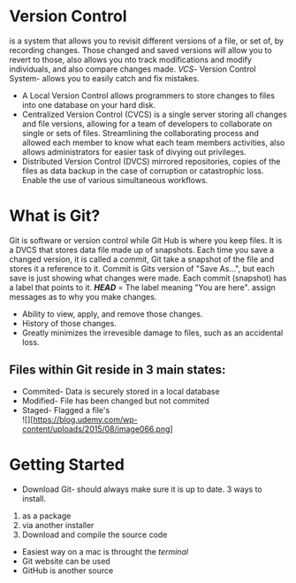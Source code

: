 
# Version Control
is a system that allows you to revisit different versions of a file, or set of, by recording changes.  Those changed and saved versions will allow you to revert to those, also allows you nto track modifications and modify individuals, and also compare changes made.  *VCS*- Version Control System- allows you to easily catch and fix mistakes.
  * A Local Version Control allows programmers to store changes to files into one database on your hard disk.
  * Centralized Version Control (CVCS) is a single server storing all changes and file versions, allowing for a team of developers to collaborate on single or sets of files.  Streamlining the collaborating process and allowed each member to know what each team members activities, also allows administrators for easier task of divying out privileges.
  * Distributed Version Control (DVCS) mirrored repositories, copies of the files as data backup in the case of corruption or catastrophic loss.  Enable the use of various simultaneous workflows.
  
# What is Git?
Git is software or version control while Git Hub is where you keep files.
It is a DVCS that stores data file made up of snapshots.  Each time you save a changed version, it is called a *commit*, Git take a snapshot of the file and stores it a reference to it.  Commit is Gits version of "Save As...", but each save is just showing what changes were made. Each commit (snapshot) has a label that points to it. ***HEAD*** = The label meaning "You are here".  assign messages as to why you make changes.
* Ability to view, apply, and remove those changes.
* History of those changes.
* Greatly minimizes the irrevesible damage to files, such as an accidental loss.  

## Files within Git reside in 3 main states:
* Commited- Data is securely stored in a local database
* Modified- File has been changed but not commited
* Staged- Flagged a file's  
![][https://blog.udemy.com/wp-content/uploads/2015/08/image066.png]

# Getting Started
* Download Git- should always make sure it is up to date. 3 ways to install.
1. as a package
2. via another installer
3. Download and compile the source code

* Easiest way on a mac is throught the *terminal*
* Git website can be used
* GitHub is another source



